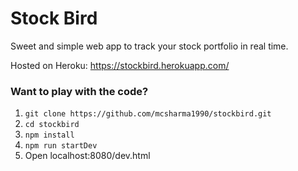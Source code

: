 # Stock Bird
Sweet and simple web app to track your stock portfolio in real time.

Hosted on Heroku: https://stockbird.herokuapp.com/

### Want to play with the code? ###

1. `git clone https://github.com/mcsharma1990/stockbird.git`
2. `cd stockbird`
3. `npm install`
4. `npm run startDev`
5. Open localhost:8080/dev.html


